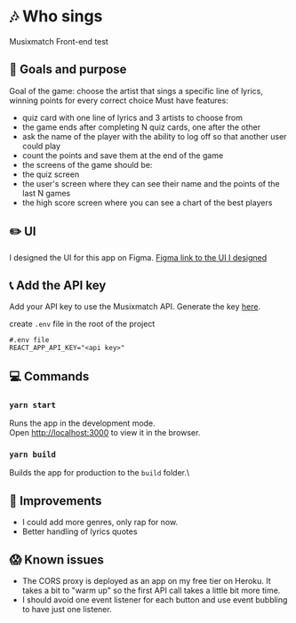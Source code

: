 # :notes: Who sings

Musixmatch Front-end test

## :rocket: Goals and purpose

Goal of the game:
choose the artist that sings a specific line of lyrics, winning points for every correct choice
Must have features:

-   quiz card with one line of lyrics and 3 artists to choose from
-   the game ends after completing N quiz cards, one after the other
-   ask the name of the player with the ability to log off so that another user could play
-   count the points and save them at the end of the game
-   the screens of the game should be:
-   the quiz screen
-   the user's screen where they can see their name and the points of the last N games
-   the high score screen where you can see a chart of the best players

## :pencil2: UI

I designed the UI for this app on Figma.
[Figma link to the UI I designed](https://www.figma.com/file/umQ0ujQdIuU5DxZurJK7vY/whosings?node-id=0%3A1)

## :telephone_receiver: Add the API key

Add your API key to use the Musixmatch API.
Generate the key [here](https://developer.musixmatch.com/).

create `.env` file in the root of the project

```
#.env file
REACT_APP_API_KEY="<api key>"
```

## :computer: Commands

### `yarn start`

Runs the app in the development mode.\
Open [http://localhost:3000](http://localhost:3000) to view it in the browser.

### `yarn build`

Builds the app for production to the `build` folder.\

## :dizzy: Improvements

-   I could add more genres, only rap for now.
-   Better handling of lyrics quotes

## :scream: Known issues

-   The CORS proxy is deployed as an app on my free tier on Heroku. It takes a bit to "warm up" so the first API call takes a little bit more time.
-   I should avoid one event listener for each button and use event bubbling to have just one listener. 
